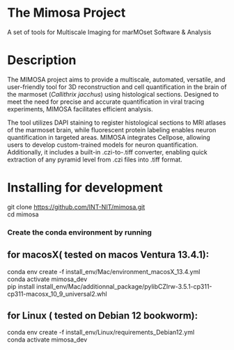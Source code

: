 # The Mimosa Project
A set of tools for Multiscale Imaging for marMOset Software &amp; Analysis

# Description
The MIMOSA project aims to provide a multiscale, automated, versatile, and user-friendly tool for 3D reconstruction and cell quantification in the brain of the marmoset (<i>Callithrix jacchus</i>) using histological sections. Designed to meet the need for precise and accurate quantification in viral tracing experiments, MIMOSA facilitates efficient analysis.

The tool utilizes DAPI staining to register histological sections to MRI atlases of the marmoset brain, while fluorescent protein labeling enables neuron quantification in targeted areas. MIMOSA integrates Cellpose, allowing users to develop custom-trained models for neuron quantification. Additionally, it includes a built-in .czi-to-.tiff converter, enabling quick extraction of any pyramid level from .czi files into .tiff format.


# Installing for development

git clone https://github.com/INT-NIT/mimosa.git \
cd mimosa

### Create the conda environment by running

## for macosX( tested on macos Ventura 13.4.1):
conda env create -f install_env/Mac/environment_macosX_13.4.yml \
conda activate mimosa_dev \
pip install install_env/Mac/additionnal_package/pylibCZIrw-3.5.1-cp311-cp311-macosx_10_9_universal2.whl

## for Linux ( tested on Debian 12 bookworm):
conda env create -f install_env/Linux/requirements_Debian12.yml \
conda activate mimosa_dev 
